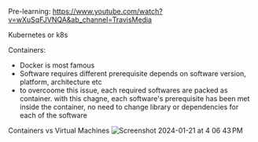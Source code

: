 Pre-learning: https://www.youtube.com/watch?v=wXuSqFJVNQA&ab_channel=TravisMedia

Kubernetes or k8s

Containers: 
 - Docker is most famous
 - Software requires different prerequisite depends on software version, platform, architecture etc
 - to overcoome this issue, each required softwares are packed as container. with this chagne, each software's prerequisite has been met inside the container, no need to change library or dependencies for each of the software

Containers vs Virtual Machines
![Screenshot 2024-01-21 at 4 06 43 PM](https://github.com/JacobJae/studyKube/assets/38265255/5d503d37-7ee3-4427-94d0-ca996b6fbdb6)
